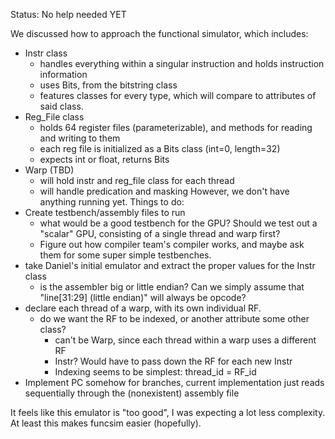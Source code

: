 Status: No help needed YET

We discussed how to approach the functional simulator, which includes:
- Instr class
    - handles everything within a singular instruction and holds instruction information
    - uses Bits, from the bitstring class
    - features classes for every type, which will compare to attributes of said class. 
- Reg_File class
    - holds 64 register files (parameterizable), and methods for reading and writing to them
    - each reg file is initialized as a Bits class (int=0, length=32)
    - expects int or float, returns Bits
- Warp (TBD)
    - will hold instr and reg_file class for each thread
    - will handle predication and masking
However, we don't have anything running yet. Things to do:
- Create testbench/assembly files to run
    - what would be a good testbench for the GPU? Should we test out a "scalar" GPU, consisting of a single thread and warp first?
    - Figure out how compiler team's compiler works, and maybe ask them for some super simple testbenches.  
- take Daniel's initial emulator and extract the proper values for the Instr class
    - is the assembler big or little endian? Can we simply assume that "line[31:29] (little endian)" will always be opcode?
- declare each thread of a warp, with its own individual RF.
    - do we want the RF to be indexed, or another attribute some other class?
      -  can't be Warp, since each thread within a warp uses a different RF
      -  Instr? Would have to pass down the RF for each new Instr
      -  Indexing seems to be simplest: thread_id = RF_id
-  Implement PC somehow for branches, current implementation just reads sequentially through the (nonexistent) assembly file

It feels like this emulator is "too good", I was expecting a lot less complexity. At least this makes funcsim easier (hopefully).

